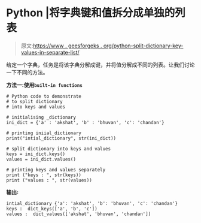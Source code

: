 # Python |将字典键和值拆分成单独的列表

> 原文:[https://www . geesforgeks . org/python-split-dictionary-key-values-in-separate-list/](https://www.geeksforgeeks.org/python-split-dictionary-keys-and-values-into-separate-lists/)

给定一个字典，任务是将该字典分解成键，并将值分解成不同的列表。让我们讨论一下不同的方法。

**方法一:使用`built-in functions`**

```
# Python code to demonstrate
# to split dictionary
# into keys and values

# initialising _dictionary
ini_dict = {'a' : 'akshat', 'b' : 'bhuvan', 'c': 'chandan'}

# printing iniial_dictionary
print("intial_dictionary", str(ini_dict))

# split dictionary into keys and values
keys = ini_dict.keys()
values = ini_dict.values()

# printing keys and values separately
print ("keys : ", str(keys))
print ("values : ", str(values))
```

**输出:**

```
intial_dictionary {'a': 'akshat', 'b': 'bhuvan', 'c': 'chandan'}
keys :  dict_keys(['a', 'b', 'c'])
values :  dict_values(['akshat', 'bhuvan', 'chandan'])

```